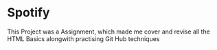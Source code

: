 # Spotify
This Project was a Assignment, which made me cover and revise all the HTML Basics alongwith practising Git Hub techniques